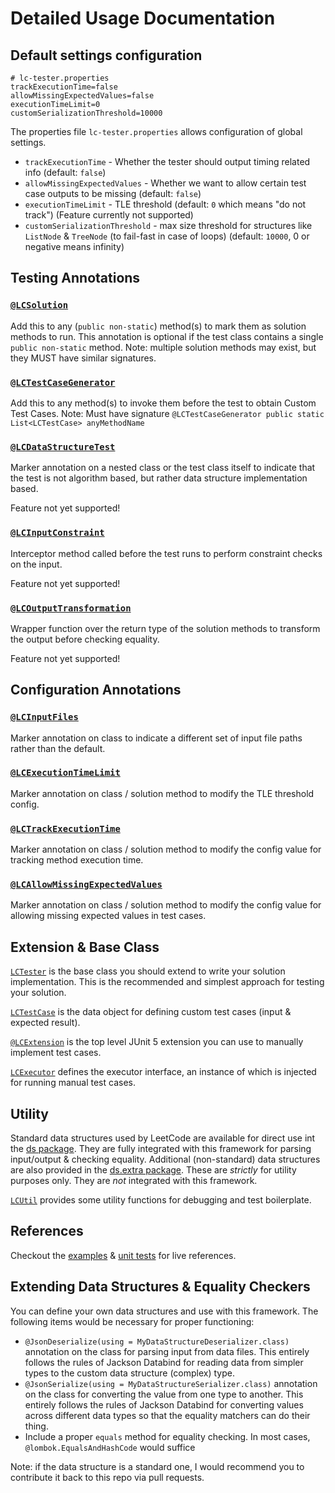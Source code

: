 # Detailed Usage Documentation

Default settings configuration
---

```properties
# lc-tester.properties
trackExecutionTime=false
allowMissingExpectedValues=false
executionTimeLimit=0
customSerializationThreshold=10000
```

The properties file `lc-tester.properties` allows configuration of global settings.

- `trackExecutionTime` - Whether the tester should output timing related info (default: `false`)
- `allowMissingExpectedValues` - Whether we want to allow certain test case outputs to be missing (default: `false`)
- `executionTimeLimit` - TLE threshold (default: `0` which means "do not track") (Feature currently not supported)
- `customSerializationThreshold` - max size threshold for structures like `ListNode` & `TreeNode`
  (to fail-fast in case of loops) (default: `10000`, 0 or negative means infinity)

Testing Annotations
---

### [`@LCSolution`](./src/main/java/org/codi/lct/annotation/LCSolution.java)

Add this to any (`public non-static`) method(s) to mark them as solution methods to run.
This annotation is optional if the test class contains a single `public non-static` method.
Note: multiple solution methods may exist, but they MUST have similar signatures.

### [`@LCTestCaseGenerator`](./src/main/java/org/codi/lct/annotation/LCTestCaseGenerator.java)

Add this to any method(s) to invoke them before the test to obtain Custom Test Cases.
Note: Must have signature `@LCTestCaseGenerator public static List<LCTestCase> anyMethodName`

### [`@LCDataStructureTest`](./src/main/java/org/codi/lct/annotation/LCDataStructureTest.java)

Marker annotation on a nested class or the test class itself to indicate that the test is not algorithm based,
but rather data structure implementation based.

Feature not yet supported!

### [`@LCInputConstraint`](./src/main/java/org/codi/lct/annotation/LCInputConstraint.java)

Interceptor method called before the test runs to perform constraint checks on the input.

Feature not yet supported!

### [`@LCOutputTransformation`](./src/main/java/org/codi/lct/annotation/LCOutputTransformation.java)

Wrapper function over the return type of the solution methods to transform the output before checking equality.

Feature not yet supported!

Configuration Annotations
---

### [`@LCInputFiles`](./src/main/java/org/codi/lct/annotation/settings/LCInputFiles.java)

Marker annotation on class to indicate a different set of input file paths rather than the default.

### [`@LCExecutionTimeLimit`](./src/main/java/org/codi/lct/annotation/settings/LCExecutionTimeLimit.java)

Marker annotation on class / solution method to modify the TLE threshold config.

### [`@LCTrackExecutionTime`](./src/main/java/org/codi/lct/annotation/settings/LCExecutionTimeLimit.java)

Marker annotation on class / solution method to modify the config value for tracking method execution time.

### [`@LCAllowMissingExpectedValues`](./src/main/java/org/codi/lct/annotation/settings/LCAllowMissingExpectedValues.java)

Marker annotation on class / solution method to modify the config value for allowing missing expected values in test cases.

Extension & Base Class
---

[`LCTester`](./src/main/java/org/codi/lct/core/LCTester.java) is the base class you should extend to write your solution implementation.
This is the recommended and simplest approach for testing your solution.

[`LCTestCase`](./src/main/java/org/codi/lct/core/LCTestCase.java) is the data object for defining custom test cases (input & expected result).

[`@LCExtension`](./src/main/java/org/codi/lct/core/LCExtension.java) is the top level JUnit 5 extension you can use to manually implement test cases.

[`LCExecutor`](./src/main/java/org/codi/lct/core/LCExecutor.java) defines the executor interface, an instance of which is injected for running manual test cases. 

Utility
---

Standard data structures used by LeetCode are available for direct use int the [ds package](./src/main/java/org/codi/lct/ds).
They are fully integrated with this framework for parsing input/output & checking equality.
Additional (non-standard) data structures are also provided in the [ds.extra package](./src/main/java/org/codi/lct/ds/extra).
These are *strictly* for utility purposes only. They are *not* integrated with this framework.

[`LCUtil`](./src/main/java/org/codi/lct/core/LCUtil.java) provides some utility functions for debugging and test boilerplate.

References
---

Checkout the [examples](./src/test/java/org/codi/lct/example) & [unit tests](./src/test/java/org/codi/lct/test) for live references.

Extending Data Structures & Equality Checkers
---

You can define your own data structures and use with this framework. The following items would be necessary for proper functioning:

- `@JsonDeserialize(using = MyDataStructureDeserializer.class)` annotation on the class for parsing input from data files.
  This entirely follows the rules of Jackson Databind for reading data from simpler types to the custom data structure (complex) type.
- `@JsonSerialize(using = MyDataStructureSerializer.class)` annotation on the class for converting the value from one type to another.
  This entirely follows the rules of Jackson Databind for converting values across different data types so that the equality matchers can do their thing.
- Include a proper `equals` method for equality checking. In most cases, `@lombok.EqualsAndHashCode` would suffice

Note: if the data structure is a standard one, I would recommend you to contribute it back to this repo via pull requests.
